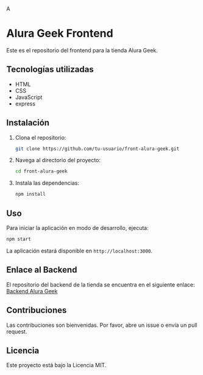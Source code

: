 A
# Alura Geek Frontend

Este es el repositorio del frontend para la tienda Alura Geek.

## Tecnologías utilizadas

- HTML
- CSS
- JavaScript
- express

## Instalación

1. Clona el repositorio:
    ```bash
    git clone https://github.com/tu-usuario/front-alura-geek.git
    ```
2. Navega al directorio del proyecto:
    ```bash
    cd front-alura-geek
    ```
3. Instala las dependencias:
    ```bash
    npm install
    ```

## Uso

Para iniciar la aplicación en modo de desarrollo, ejecuta:
```bash
npm start
```

La aplicación estará disponible en `http://localhost:3000`.

## Enlace al Backend

El repositorio del backend de la tienda se encuentra en el siguiente enlace:
[Backend Alura Geek](https://github.com/PAU45/back-alura-geek)

## Contribuciones

Las contribuciones son bienvenidas. Por favor, abre un issue o envía un pull request.

## Licencia

Este proyecto está bajo la Licencia MIT.
